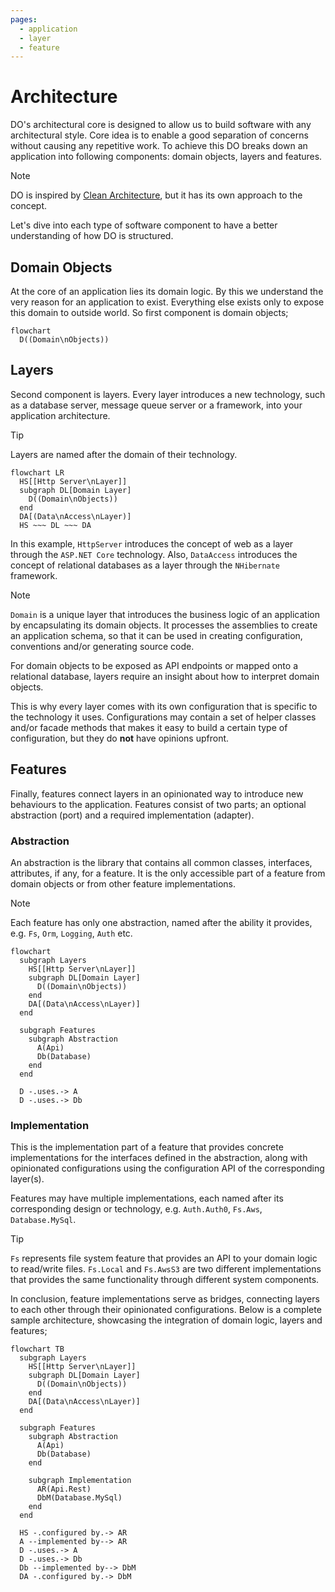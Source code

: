 ```yaml
---
pages:
  - application
  - layer
  - feature
---
```


# Architecture

DO's architectural core is designed to allow us to build software with any
architectural style. Core idea is to enable a good separation of concerns
without causing any repetitive work. To achieve this DO breaks down an
application into following components: domain objects, layers and features.

> [!NOTE]
>
> DO is inspired by [Clean Architecture][], but it has its own approach to the
> concept.

Let's dive into each type of software component to have a better understanding
of how DO is structured.

## Domain Objects

At the core of an application lies its domain logic. By this we understand the
very reason for an application to exist. Everything else exists only to expose
this domain to outside world. So first component is domain objects;

```mermaid
flowchart
  D((Domain\nObjects))
```

## Layers

Second component is layers. Every layer introduces a new technology, such as a
database server, message queue server or a framework, into your application
architecture.

> [!TIP]
>
> Layers are named after the domain of their technology.

```mermaid
flowchart LR
  HS[[Http Server\nLayer]]
  subgraph DL[Domain Layer]
    D((Domain\nObjects))
  end
  DA[(Data\nAccess\nLayer)]
  HS ~~~ DL ~~~ DA
```

In this example, `HttpServer` introduces the concept of web as a layer through
the `ASP.NET Core` technology. Also, `DataAccess` introduces the concept of
relational databases as a layer through the `NHibernate` framework.

> [!NOTE]
>
> `Domain` is a unique layer that introduces the business logic of an
> application by encapsulating its domain objects. It processes the assemblies
> to create an application schema, so that it can be used in creating
> configuration, conventions and/or generating source code.

For domain objects to be exposed as API endpoints or mapped onto a relational
database, layers require an insight about how to interpret domain objects.

This is why every layer comes with its own configuration that is specific to
the technology it uses. Configurations may contain a set of helper classes
and/or facade methods that makes it easy to build a certain type of
configuration, but they do __not__ have opinions upfront.

## Features

Finally, features connect layers in an opinionated way to introduce new
behaviours to the application. Features consist of two parts; an optional
abstraction (port) and a required implementation (adapter).

### Abstraction

An abstraction is the library that contains all common classes, interfaces,
attributes, if any, for a feature. It is the only accessible part of a feature
from domain objects or from other feature implementations.

> [!NOTE]
>
> Each feature has only one abstraction, named after the ability it provides,
> e.g. `Fs`, `Orm`, `Logging`, `Auth` etc.

```mermaid
flowchart
  subgraph Layers
    HS[[Http Server\nLayer]]
    subgraph DL[Domain Layer]
      D((Domain\nObjects))
    end
    DA[(Data\nAccess\nLayer)]
  end

  subgraph Features
    subgraph Abstraction
      A(Api)
      Db(Database)
    end
  end

  D -.uses.-> A
  D -.uses.-> Db
```

### Implementation

This is the implementation part of a feature that provides concrete
implementations for the interfaces defined in the abstraction, along with
opinionated configurations using the configuration API of the corresponding
layer(s).

Features may have multiple implementations, each named after its corresponding
design or technology, e.g. `Auth.Auth0`, `Fs.Aws`, `Database.MySql`.

> [!TIP]
>
> `Fs` represents file system feature that provides an API to your domain logic
> to read/write files. `Fs.Local` and `Fs.AwsS3` are two different
> implementations that provides the same functionality through different system
> components.

In conclusion, feature implementations serve as bridges, connecting layers to
each other through their opinionated configurations. Below is a complete sample
architecture, showcasing the integration of domain logic, layers and features;

```mermaid
flowchart TB
  subgraph Layers
    HS[[Http Server\nLayer]]
    subgraph DL[Domain Layer]
      D((Domain\nObjects))
    end
    DA[(Data\nAccess\nLayer)]
  end

  subgraph Features
    subgraph Abstraction
      A(Api)
      Db(Database)
    end

    subgraph Implementation
      AR(Api.Rest)
      DbM(Database.MySql)
    end
  end

  HS -.configured by.-> AR
  A --implemented by--> AR
  D -.uses.-> A
  D -.uses.-> Db
  Db --implemented by--> DbM
  DA -.configured by.-> DbM
```

[Clean Architecture]: https://learn.microsoft.com/en-us/dotnet/architecture/modern-web-apps-azure/common-web-application-architectures#clean-architecture
